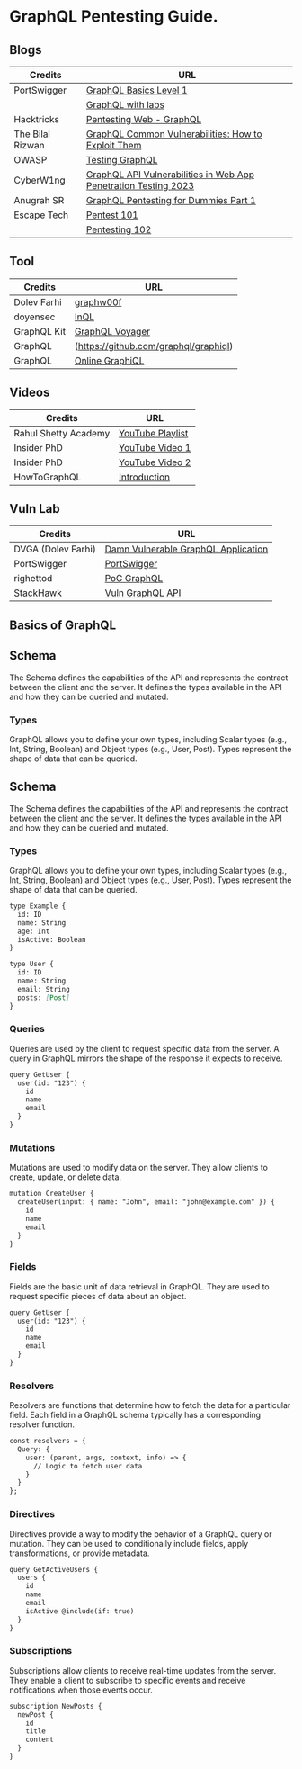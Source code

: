 
# **GraphQL Pentesting Guide.**



## Blogs

| Credits          | URL                                                                                                   |
|------------------|-------------------------------------------------------------------------------------------------------|
| PortSwigger      | [GraphQL Basics Level 1](https://portswigger.net/web-security/graphql/what-is-graphql)                       |
|                  | [GraphQL with labs](https://portswigger.net/web-security/graphql)                                          |
| Hacktricks       | [Pentesting Web - GraphQL](https://book.hacktricks.xyz/network-services-pentesting/pentesting-web/graphql) |
| The Bilal Rizwan | [GraphQL Common Vulnerabilities: How to Exploit Them](https://the-bilal-rizwan.medium.com/graphql-common-vulnerabilities-how-to-exploit-them-464f9fdce696) |
| OWASP            | [Testing GraphQL](https://owasp.org/www-project-web-security-testing-guide/latest/4-Web_Application_Security_Testing/12-API_Testing/01-Testing_GraphQL) |
| CyberW1ng        | [GraphQL API Vulnerabilities in Web App Penetration Testing 2023](https://cyberw1ng.medium.com/graphql-api-vulnerabilities-in-web-app-penetration-testing-2023-69821f5edc32) |
| Anugrah SR       | [GraphQL Pentesting for Dummies Part 1](https://anugrahsr.in/graphql-pentesting-for-dummies_part1/) |
| Escape Tech      | [Pentest 101](https://escape.tech/blog/pentest101/)                                                  |
|                  | [Pentesting 102](https://escape.tech/blog/pentesting102/)                                            |




## Tool

| Credits          | URL                                                                                                   |
|------------------|-------------------------------------------------------------------------------------------------------|
| Dolev Farhi      | [graphw00f](https://github.com/dolevf/graphw00f)                                                      |
| doyensec         | [InQL](https://github.com/doyensec/inql)                                                              |
| GraphQL Kit      | [GraphQL Voyager](https://graphql-kit.com/graphql-voyager/)                                           |
| GraphQL          | (https://github.com/graphql/graphiql)                                                       |
|GraphQL                  | [Online GraphiQL](https://lucasconstantino.github.io/graphiql-online/)                                |

## Videos

| Credits          | URL                                                                                                   |
|------------------|-------------------------------------------------------------------------------------------------------|
| Rahul Shetty Academy | [YouTube Playlist](https://www.youtube.com/watch?v=xrFB9SU48Qw&list=PLFh6J1ZHhqNhfSVt4WaF9GgOCOq9PYYBa&ab_channel=RahulShettyAcademy) |
| Insider PhD      | [YouTube Video 1](https://www.youtube.com/watch?v=jyjGneKJynk&list=PLbyncTkpno5HqX1h2MnV6Qt4wvTb8Mpol&index=13&ab_channel=InsiderPhD) |
|Insider PhD                   | [YouTube Video 2](https://www.youtube.com/watch?v=viWzbPuGqpo&list=PLbyncTkpno5HqX1h2MnV6Qt4wvTb8Mpol&index=14&ab_channel=InsiderPhD) |
| HowToGraphQL     | [Introduction](https://www.howtographql.com/basics/0-introduction/)                                    |

## Vuln Lab

| Credits          | URL                                                                                                   |
|------------------|-------------------------------------------------------------------------------------------------------|
| DVGA (Dolev Farhi) | [Damn Vulnerable GraphQL Application](https://github.com/dolevf/Damn-Vulnerable-GraphQL-Application) |
| PortSwigger      | [PortSwigger](https://portswigger.net/web-security/graphql)                                          |
| righettod        | [PoC GraphQL](https://github.com/righettod/poc-graphql)                                               |
| StackHawk        | [Vuln GraphQL API](https://github.com/stackhawk/vuln-graphql-api)                                     |


## Basics of GraphQL

## Schema
The Schema defines the capabilities of the API and represents the contract between the client and the server. It defines the types available in the API and how they can be queried and mutated.

### Types
GraphQL allows you to define your own types, including Scalar types (e.g., Int, String, Boolean) and Object types (e.g., User, Post). Types represent the shape of data that can be queried.

## Schema
The Schema defines the capabilities of the API and represents the contract between the client and the server. It defines the types available in the API and how they can be queried and mutated.

### Types
GraphQL allows you to define your own types, including Scalar types (e.g., Int, String, Boolean) and Object types (e.g., User, Post). Types represent the shape of data that can be queried.
```md
type Example {
  id: ID
  name: String
  age: Int
  isActive: Boolean
}
```
```md
type User {
  id: ID
  name: String
  email: String
  posts: [Post]
}

```

### Queries
Queries are used by the client to request specific data from the server. A query in GraphQL mirrors the shape of the response it expects to receive.

```md
query GetUser {
  user(id: "123") {
    id
    name
    email
  }
}

```

### Mutations
Mutations are used to modify data on the server. They allow clients to create, update, or delete data.
```md
mutation CreateUser {
  createUser(input: { name: "John", email: "john@example.com" }) {
    id
    name
    email
  }
}

```

### Fields
Fields are the basic unit of data retrieval in GraphQL. They are used to request specific pieces of data about an object.
```md
query GetUser {
  user(id: "123") {
    id
    name
    email
  }
}
```

### Resolvers
Resolvers are functions that determine how to fetch the data for a particular field. Each field in a GraphQL schema typically has a corresponding resolver function.

```md
const resolvers = {
  Query: {
    user: (parent, args, context, info) => {
      // Logic to fetch user data
    }
  }
};

```

### Directives
Directives provide a way to modify the behavior of a GraphQL query or mutation. They can be used to conditionally include fields, apply transformations, or provide metadata.
```md
query GetActiveUsers {
  users {
    id
    name
    email
    isActive @include(if: true)
  }
}

```

### Subscriptions
Subscriptions allow clients to receive real-time updates from the server. They enable a client to subscribe to specific events and receive notifications when those events occur.
```md
subscription NewPosts {
  newPost {
    id
    title
    content
  }
}
```

